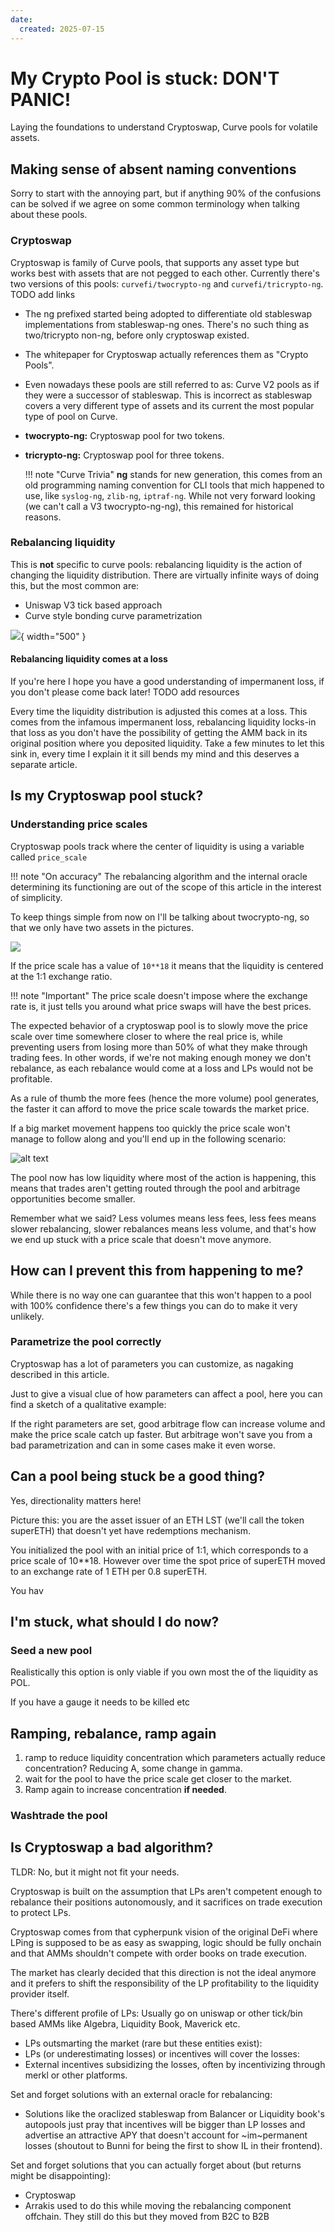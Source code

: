 ```yaml
---
date:
  created: 2025-07-15
---
```


# My Crypto Pool is stuck: DON'T PANIC!

Laying the foundations to understand Cryptoswap, Curve pools for volatile assets.
<!-- more -->

## Making sense of absent naming conventions

Sorry to start with the annoying part, but if anything 90% of the confusions can be solved if we agree on some common terminology when talking about these pools.

### Cryptoswap
Cryptoswap is family of Curve pools, that supports any asset type but works best with assets that are not pegged to each other. Currently there's two versions of this pools: `curvefi/twocrypto-ng` and `curvefi/tricrypto-ng`. TODO add links

- The ng prefixed started being adopted to differentiate old stableswap implementations from stableswap-ng ones. There's no such thing as two/tricrypto non-ng, before only cryptoswap existed.


- The whitepaper for Cryptoswap actually references them as "Crypto Pools".
- Even nowadays these pools are still referred to as: Curve V2 pools as if they were a successor of stableswap. This is incorrect as stableswap covers a very different type of assets and its current the most popular type of pool on Curve.
- **twocrypto-ng:** Cryptoswap pool for two tokens. 
- **tricrypto-ng:** Cryptoswap pool for three tokens.


    !!! note "Curve Trivia"
        **ng** stands for new generation, this comes from an old programming naming convention for CLI tools that mich happened to use, like `syslog-ng`, `zlib-ng`, `iptraf-ng`. While not very forward looking (we can't call a V3 twocrypto-ng-ng), this remained for historical reasons.


### Rebalancing liquidity

This is **not** specific to curve pools: rebalancing liquidity is the action of changing the liquidity distribution. There are virtually infinite ways of doing this, but the most common are:

- Uniswap V3 tick based approach
- Curve style bonding curve parametrization

![](../images/liq-curve-vs-uniswap.png){ width="500" }
<!-- - Rebalancing liquidity in the direction of a new price. This helps the pool offer better prices.  -->

#### Rebalancing liquidity comes at a loss

If you're here I hope you have a good understanding of impermanent loss, if you don't please come back later! TODO add resources

Every time the liquidity distribution is adjusted this comes at a loss. This comes from the infamous impermanent loss, rebalancing liquidity locks-in that loss as you don't have the possibility of getting the AMM back in its original position where you deposited liquidity. Take a few minutes to let this sink in, every time I explain it it sill bends my mind and this deserves a separate article.

## Is my Cryptoswap pool stuck?

### Understanding price scales

Cryptoswap pools track where the center of liquidity is using a variable called `price_scale`

!!! note "On accuracy"
    The rebalancing algorithm and the internal oracle determining its functioning are out of the scope of this article in the interest of simplicity. 

To keep things simple from now on I'll be talking about twocrypto-ng, so that we only have two assets in the pictures.

![](../images/price_scale.png)

If the price scale has a value of `10**18` it means that the liquidity is centered at the 1:1 exchange ratio.

!!! note "Important"
    The price scale doesn't impose where the exchange rate is, it just tells you around what price swaps will have the best prices.

The expected behavior of a cryptoswap pool is to slowly move the price scale over time somewhere closer to where the real price is, while preventing users from losing more than 50% of what they make through trading fees. In other words, if we're not making enough money we don't rebalance, as each rebalance would come at a loss and LPs would not be profitable.

As a rule of thumb the more fees (hence the more volume) pool generates, the faster it can afford to move the price scale towards the market price.

If a big market movement happens too quickly the price scale won't manage to follow along and you'll end up in the following scenario:

![alt text](image.png)

The pool now has low liquidity where most of the action is happening, this means that trades aren't getting routed through the pool and arbitrage opportunities become smaller. 

Remember what we said? Less volumes means less fees, less fees means slower rebalancing, slower rebalances means less volume, and that's how we end up stuck with a price scale that doesn't move anymore.


## How can I prevent this from happening to me?

While there is no way one can guarantee that this won't happen to a pool with 100% confidence there's a few things you can do to make it very unlikely.

### Parametrize the pool correctly

Cryptoswap has a lot of parameters you can customize, as nagaking described in this article.

Just to give a visual clue of how parameters can affect a pool, here you can find a sketch of a qualitative example:

If the right parameters are set, good arbitrage flow can increase volume and make the price scale catch up faster. But arbitrage won't save you from a bad parametrization and can in some cases make it even worse.

## Can a pool being stuck be a good thing?

Yes, directionality matters here!

Picture this: you are the asset issuer of an ETH LST (we'll call the token superETH) that doesn't yet have redemptions mechanism. 

You initialized the pool with an initial price of 1:1, which corresponds to a price scale of 10**18. However over time the spot price of superETH moved to an exchange rate of 1 ETH per 0.8 superETH. 



You hav


## I'm stuck, what should I do now?

### 

### Seed a new pool
Realistically this option is only viable if you own most the of the liquidity as POL.

If you have a gauge it needs to be killed etc

## Ramping, rebalance, ramp again

1. ramp to reduce liquidity concentration
which parameters actually reduce concentration? Reducing A, some change in gamma.
2. wait for the pool to have the price scale get closer to the market.
3. Ramp again to increase concentration **if needed**. 


### Washtrade the pool 

## Is Cryptoswap a bad algorithm?

TLDR: No, but it might not fit your needs. 

Cryptoswap is built on the assumption that LPs aren't competent enough to rebalance their positions autonomously, and it sacrifices on trade execution to protect LPs.

Cryptoswap comes from that cypherpunk vision of the original DeFi where LPing is supposed to be as easy as swapping, logic should be fully onchain and that AMMs shouldn't compete with order books on trade execution.

The market has clearly decided that this direction is not the ideal anymore and it prefers to shift the responsibility of the LP profitability to the liquidity provider itself.

There's different profile of LPs:
Usually go on uniswap or other tick/bin based AMMs like Algebra, Liquidity Book, Maverick etc.

- LPs outsmarting the market (rare but these entities exist):
- LPs (or underestimating losses) or incentives will cover the losses:
- External incentives subsidizing the losses, often by incentivizing through merkl or other platforms.

Set and forget solutions with an external oracle for rebalancing:

- Solutions like the oraclized stableswap from Balancer or Liquidity book's autopools just pray that incentives will be bigger than LP losses and advertise an attractive APY that doesn't account for ~im~permanent losses (shoutout to Bunni for being the first to show IL in their frontend).

Set and forget solutions that you can actually forget about (but returns might be disappointing):
- Cryptoswap 
- Arrakis used to do this while moving the rebalancing component offchain. They still do this but they moved from B2C to B2B
